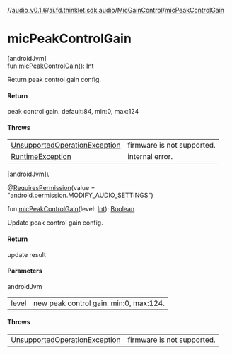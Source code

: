 //[audio_v0.1.6](../../../index.md)/[ai.fd.thinklet.sdk.audio](../index.md)/[MicGainControl](index.md)/[micPeakControlGain](mic-peak-control-gain.md)

# micPeakControlGain

[androidJvm]\
fun [micPeakControlGain](mic-peak-control-gain.md)(): [Int](https://kotlinlang.org/api/latest/jvm/stdlib/kotlin/-int/index.html)

Return peak control gain config.

#### Return

peak control gain. default:84, min:0, max:124

#### Throws

| | |
|---|---|
| [UnsupportedOperationException](https://kotlinlang.org/api/latest/jvm/stdlib/kotlin/-unsupported-operation-exception/index.html) | firmware is not supported. |
| [RuntimeException](https://kotlinlang.org/api/latest/jvm/stdlib/kotlin/-runtime-exception/index.html) | internal error. |

[androidJvm]\

@[RequiresPermission](https://developer.android.com/reference/kotlin/androidx/annotation/RequiresPermission.html)(value = &quot;android.permission.MODIFY_AUDIO_SETTINGS&quot;)

fun [micPeakControlGain](mic-peak-control-gain.md)(level: [Int](https://kotlinlang.org/api/latest/jvm/stdlib/kotlin/-int/index.html)): [Boolean](https://kotlinlang.org/api/latest/jvm/stdlib/kotlin/-boolean/index.html)

Update peak control gain config.

#### Return

update result

#### Parameters

androidJvm

| | |
|---|---|
| level | new peak control gain.  min:0, max:124. |

#### Throws

| | |
|---|---|
| [UnsupportedOperationException](https://kotlinlang.org/api/latest/jvm/stdlib/kotlin/-unsupported-operation-exception/index.html) | firmware is not supported. |
